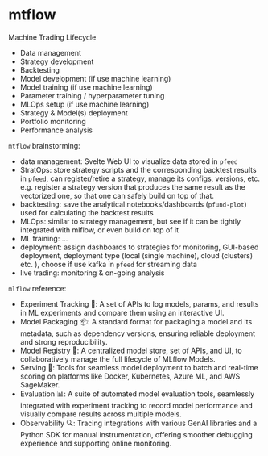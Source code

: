 # mtflow

Machine Trading Lifecycle
- Data management
- Strategy development
- Backtesting
- Model development (if use machine learning)
- Model training (if use machine learning)
- Parameter training / hyperparameter tuning
- MLOps setup (if use machine learning)
- Strategy & Model(s) deployment
- Portfolio monitoring
- Performance analysis


`mtflow` brainstorming:
- data management: Svelte Web UI to visualize data stored in `pfeed`
- StratOps: store strategy scripts and the corresponding backtest results in `pfeed`, can register/retire a strategy, manage its configs, versions, etc.
e.g. register a strategy version that produces the same result as the vectorized one, so that one can safely build on top of that.
- backtesting: save the analytical notebooks/dashboards (`pfund-plot`) used for calculating the backtest results
- MLOps: similar to strategy management, but see if it can be tightly integrated with mlflow, or even build on top of it
- ML training: ...
- deployment: assign dashboards to strategies for monitoring, GUI-based deployment, deployment type (local (single machine), cloud (clusters) etc. ), choose if use kafka in `pfeed` for streaming data
- live trading: monitoring & on-going analysis


`mlflow` reference:
- Experiment Tracking 📝: A set of APIs to log models, params, and results in ML experiments and compare them using an interactive UI.
- Model Packaging 📦: A standard format for packaging a model and its metadata, such as dependency versions, ensuring reliable deployment and strong reproducibility.
- Model Registry 💾: A centralized model store, set of APIs, and UI, to collaboratively manage the full lifecycle of MLflow Models.
- Serving 🚀: Tools for seamless model deployment to batch and real-time scoring on platforms like Docker, Kubernetes, Azure ML, and AWS SageMaker.
- Evaluation 📊: A suite of automated model evaluation tools, seamlessly integrated with experiment tracking to record model performance and visually compare results across multiple models.
- Observability 🔍: Tracing integrations with various GenAI libraries and a Python SDK for manual instrumentation, offering smoother debugging experience and supporting online monitoring.